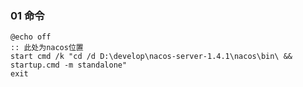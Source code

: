 ### 01 命令
```shell
@echo off
:: 此处为nacos位置
start cmd /k "cd /d D:\develop\nacos-server-1.4.1\nacos\bin\ && startup.cmd -m standalone"
exit
```